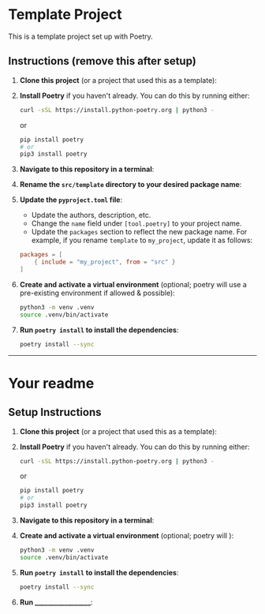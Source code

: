 # Template Project

This is a template project set up with Poetry.

## Instructions (remove this after setup)

1. **Clone this project** (or a project that used this as a template):

2. **Install Poetry** if you haven't already. You can do this by running either:
    ```bash
    curl -sSL https://install.python-poetry.org | python3 -
    ```
    or
    ```bash
    pip install poetry
    # or
    pip3 install poetry
    ```

3. **Navigate to this repository in a terminal**:

4. **Rename the `src/template` directory to your desired package name**:

5. **Update the `pyproject.toml` file**:
    - Update the authors, description, etc.
    - Change the `name` field under `[tool.poetry]` to your project name.
    - Update the `packages` section to reflect the new package name. For example, if you rename `template` to `my_project`, update it as follows:
    ```toml
    packages = [
        { include = "my_project", from = "src" }
    ]
    ```

6. **Create and activate a virtual environment** (optional; poetry will use a pre-existing environment if allowed & possible):
    ```bash
    python3 -m venv .venv
    source .venv/bin/activate
    ```

6. **Run `poetry install` to install the dependencies**:
    ```bash
    poetry install --sync
    ```

***

# Your readme


## Setup Instructions
1. **Clone this project** (or a project that used this as a template):

2. **Install Poetry** if you haven't already. You can do this by running either:
    ```bash
    curl -sSL https://install.python-poetry.org | python3 -
    ```
    or
    ```bash
    pip install poetry
    # or
    pip3 install poetry
    ```

3. **Navigate to this repository in a terminal**:

4. **Create and activate a virtual environment** (optional; poetry will ):
    ```bash
    python3 -m venv .venv
    source .venv/bin/activate
    ```

6. **Run `poetry install` to install the dependencies**:
    ```bash
    poetry install --sync
    ```

7. **Run _________________**:
    ```bash
    ```
